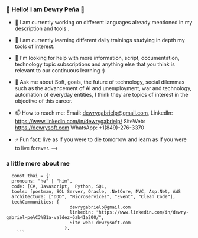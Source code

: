 

###  👋 Hello! I am Dewry Peña 👋



- 🔭 I am currently working on different languages ​​already mentioned in my description and tools
.
- 🌱 I am currently learning different daily trainings studying in depth my tools of interest.

- 🤔 I'm looking for help with more information, script, documentation, technology topic subscriptions and anything else that you think is relevant to our continuous learning :)

- 💬 Ask me about Soft, goals, the future of technology, social dilemmas such as the advancement of AI and unemployment, war and technology, automation of everyday entities, I think they are topics of interest in the objective of this career.

- 📫 How to reach me: Email: dewrygabrielp@gmail.com, LinkedIn: https://www.linkedin.com/in/dewrygabrielp/ SiteWeb: https://dewrysoft.com WhatsApp: +1(849)-276-3370

- ⚡ Fun fact: live as if you were to die tomorrow and learn as if you were to live forever.
-->
### a little more about me
```
  const thai = {'
  pronouns: "he" | "him",
  code: [C#, Javascript,  Python, SQL,
  tools: [postman, SQL Server, Oracle, .NetCore, MVC, Asp.Net, AWS
  architecture: ["DDD", "MicroServices", "Event", "Clean Code"],
  techCommunities: {
                        dewrygabrielp@gmail.com
                        linkedin: "https://www.linkedin.com/in/dewry-gabriel-pe%C3%B1a-valdez-6ab41a200/",
                        Site web: dewrysoft.com
                      },
    ```

```
